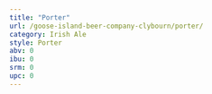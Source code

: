 ```yaml
---
title: "Porter"
url: /goose-island-beer-company-clybourn/porter/
category: Irish Ale
style: Porter
abv: 0
ibu: 0
srm: 0
upc: 0
---
```


